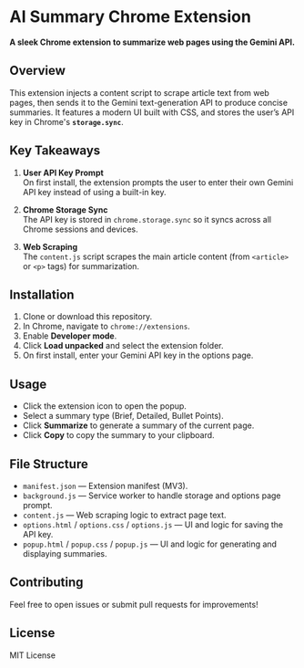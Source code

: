 # AI Summary Chrome Extension

**A sleek Chrome extension to summarize web pages using the Gemini API.**

## Overview

This extension injects a content script to scrape article text from web pages, then sends it to the Gemini text-generation API to produce concise summaries. It features a modern UI built with CSS, and stores the user’s API key in Chrome's **`storage.sync`**.

## Key Takeaways

1. **User API Key Prompt**  
   On first install, the extension prompts the user to enter their own Gemini API key instead of using a built-in key.

2. **Chrome Storage Sync**  
   The API key is stored in `chrome.storage.sync` so it syncs across all Chrome sessions and devices.

3. **Web Scraping**  
   The `content.js` script scrapes the main article content (from `<article>` or `<p>` tags) for summarization.

## Installation

1. Clone or download this repository.
2. In Chrome, navigate to `chrome://extensions`.
3. Enable **Developer mode**.
4. Click **Load unpacked** and select the extension folder.
5. On first install, enter your Gemini API key in the options page.

## Usage

- Click the extension icon to open the popup.
- Select a summary type (Brief, Detailed, Bullet Points).
- Click **Summarize** to generate a summary of the current page.
- Click **Copy** to copy the summary to your clipboard.

## File Structure

- `manifest.json` — Extension manifest (MV3).  
- `background.js` — Service worker to handle storage and options page prompt.  
- `content.js` — Web scraping logic to extract page text.  
- `options.html` / `options.css` / `options.js` — UI and logic for saving the API key.  
- `popup.html` / `popup.css` / `popup.js` — UI and logic for generating and displaying summaries.  

## Contributing

Feel free to open issues or submit pull requests for improvements!

## License

MIT License

